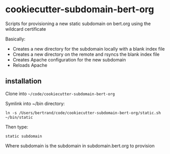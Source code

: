 # cookiecutter-subdomain-bert-org

Scripts for provisioning a new static subdomain on bert.org using the wildcard certificate

Basically:

* Creates a new directory for the subdomain locally with a blank index file
* Creates a new directory on the remote and rsyncs the blank index file
* Creates Apache configuration for the new subdomain
* Reloads Apache

## installation

Clone into `~/code/cookiecutter-subdomain-bert-org`

Symlink into ~/bin directory:

```
ln -s /Users/bertrand/code/cookiecutter-subdomain-bert-org/static.sh ~/bin/static
```

Then type:
```
static subdomain
```

Where subdomain is the subdomain in subdomain.bert.org to provision
